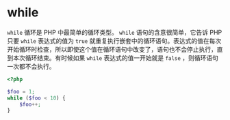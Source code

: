 # while

`while` 循环是 PHP 中最简单的循环类型。 `while` 语句的含意很简单，它告诉 PHP 只要 `while` 表达式的值为 `true` 就重复执行嵌套中的循环语句。表达式的值在每次开始循环时检查，所以即使这个值在循环语句中改变了，语句也不会停止执行，直到本次循环结束。有时候如果 `while` 表达式的值一开始就是 `false` ，则循环语句一次都不会执行。

```php
<?php

$foo = 1;
while ($foo < 10) {
    $foo++;
}

```

